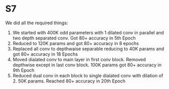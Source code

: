 # S7

We did all the required things:

1. We started with 400K odd parameters with 1 dilated conv in parallel and two depth separated conv. Got 80+ accuracy in 5th Epoch
2. Reduced to 120K params and got 80+ accuracy in 8 epochs
3. Replaced all conv to depthwaise separable reducing to 40K params and got 80+ accuracy in 18 Epochs
4. Moved dialated conv to main layer in first conv block. Removed depthwise except in last conv block. 100K params got 80+ accuracy in 9th Epoch
5. Reduced dual conv in each block to single dialated conv with dilation of 2. 50K params. Reached 80+ accuracy in 20th Epoch
